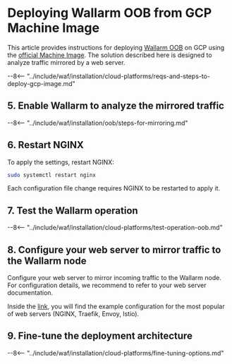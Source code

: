 [link-launch-instance]:     https://cloud.google.com/deep-learning-vm/docs/quickstart-marketplace

[img-ssh-key-generation]:       ../../../images/installation-gcp/common/ssh-key-generation.png
[versioning-policy]:            ../../../updating-migrating/versioning-policy.md#version-list
[img-wl-console-users]:         ../../../images/check-user-no-2fa.png
[img-create-wallarm-node]:      ../../../images/user-guides/nodes/create-cloud-node.png
[deployment-platform-docs]:     ../../../admin-en/supported-platforms.md

[node-token]:                       ../../../quickstart.md#deploy-the-wallarm-filtering-node
[api-token]:                        ../../../user-guides/settings/api-tokens.md
[platform]:                         ../../../admin-en/supported-platforms.md
[ptrav-attack-docs]:                ../../../attacks-vulns-list.md#path-traversal
[attacks-in-ui-image]:              ../../../images/admin-guides/test-attacks-quickstart.png
[wallarm-nginx-directives]:         ../../../admin-en/configure-parameters-en.md
[autoscaling-docs]:                 ../../../admin-en/installation-guides/google-cloud/autoscaling-overview.md
[real-ip-docs]:                     ../../../admin-en/using-proxy-or-balancer-en.md
[allocate-memory-docs]:             ../../../admin-en/configuration-guides/allocate-resources-for-node.md
[limiting-request-processing]:      ../../../user-guides/rules/configure-overlimit-res-detection.md
[logs-docs]:                        ../../../admin-en/configure-logging.md
[oob-advantages-limitations]:       ../overview.md#advantages-and-limitations
[wallarm-mode]:                     ../../../admin-en/configure-wallarm-mode.md

# Deploying Wallarm OOB from GCP Machine Image

This article provides instructions for deploying [Wallarm OOB](overview.md) on GCP using the [official Machine Image](https://console.cloud.google.com/launcher/details/wallarm-node-195710/wallarm-node). The solution described here is designed to analyze traffic mirrored by a web server.

--8<-- "../include/waf/installation/cloud-platforms/reqs-and-steps-to-deploy-gcp-image.md"

## 5. Enable Wallarm to analyze the mirrored traffic

--8<-- "../include/waf/installation/oob/steps-for-mirroring.md"

## 6. Restart NGINX

To apply the settings, restart NGINX:

``` bash
sudo systemctl restart nginx
```

Each configuration file change requires NGINX to be restarted to apply it.

## 7. Test the Wallarm operation

--8<-- "../include/waf/installation/cloud-platforms/test-operation-oob.md"

## 8. Configure your web server to mirror traffic to the Wallarm node

Configure your web server to mirror incoming traffic to the Wallarm node. For configuration details, we recommend to refer to your web server documentation.

Inside the [link](overview.md#examples-of-web-server-configuration-for-traffic-mirroring), you will find the example configuration for the most popular of web servers (NGINX, Traefik, Envoy, Istio).

## 9. Fine-tune the deployment architecture

--8<-- "../include/waf/installation/cloud-platforms/fine-tuning-options.md"
